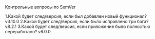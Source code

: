 Контрольные вопросы по SemVer

1.Какой будет след/версия, если был добавлен новый функционал? v3.10.0
2.Какой будет след/версия, если было исправлено три бага? v8.2.1
3.Какой будет след/версия, если приложение было полностью переработано? v6.0.0